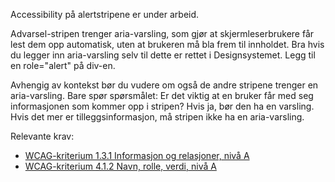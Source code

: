 
Accessibility på alertstripene er under arbeid.

Advarsel-stripen trenger aria-varsling, som gjør at skjermleserbrukere får lest dem opp automatisk, uten at brukeren må bla frem til innholdet. Bra hvis du legger inn aria-varsling selv til dette er rettet i Designsystemet.
Legg til en role="alert" på div-en.
  

Avhengig av kontekst bør du vudere om også de andre stripene trenger en aria-varsling. Bare spør spørsmålet: Er det viktig at en bruker får med seg informasjonen som kommer opp i stripen? Hvis ja, bør den ha en varsling. Hvis det mer er tilleggsinformasjon, må stripen ikke ha en aria-varsling.


Relevante krav:
- [WCAG-kriterium 1.3.1 Informasjon og relasjoner, nivå A](https://uu.difi.no/krav-og-regelverk/wcag-20-standarden/131-informasjon-og-relasjoner-niva)
- [WCAG-kriterium 4.1.2 Navn, rolle, verdi, nivå A](https://uu.difi.no/krav-og-regelverk/wcag-20-standarden/412-navn-rolle-verdi-niva)
